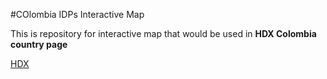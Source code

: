 #COlombia IDPs Interactive Map

This is repository for interactive map that would be used in **HDX Colombia country page**

[HDX](https://data.hdx.rwlabs.org/)

